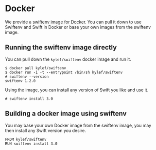 # Docker

We provide a [swiftenv image for
Docker](https://hub.docker.com/r/kylef/swiftenv/). You can pull it down to use
Swiftenv and Swift in Docker or base your own images from the swiftenv image.

## Running the swiftenv image directly

You can pull down the `kylef/swiftenv` docker image and run it.

```shell
$ docker pull kylef/swiftenv
$ docker run -i -t --entrypoint /bin/sh kylef/swiftenv
# swiftenv --version
swiftenv 1.2.0
```

Using the image, you can install any version of Swift you like and use it.

```shell
# swiftenv install 3.0
```

## Building a docker image using swiftenv

You may base your own Docker image from the swiftenv image, you may then
install any Swift version you desire.

```
FROM kylef/swiftenv
RUN swiftenv install 3.0
```
